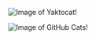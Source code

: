 ![Image of Yaktocat](https://octodex.github.com/images/yaktocat.png)!


![Image of GitHub Cats](https://images.app.goo.gl/jaxV9LqHXTBpZUVR9)!

